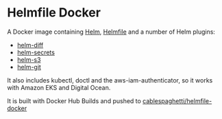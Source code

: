 # Helmfile Docker

A Docker image containing [Helm](https://github.com/helm/helm), [Helmfile](https://github.com/roboll/helmfile) and a number of Helm plugins:

  - [helm-diff](https://github.com/databus23/helm-diff)
  - [helm-secrets](https://github.com/zendesk/helm-secrets)
  - [helm-s3](https://github.com/hypnoglow/helm-s3)
  - [helm-git](https://github.com/aslafy-z/helm-git)

It also includes kubectl, doctl and the aws-iam-authenticator, so it works with Amazon EKS and Digital Ocean.

It is built with Docker Hub Builds and pushed to [cablespaghetti/helmfile-docker](https://hub.docker.com/r/cablespaghetti/helmfile-docker)
